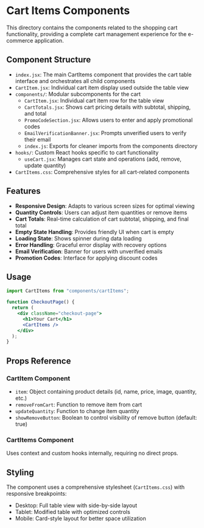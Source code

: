 # Cart Items Components

This directory contains the components related to the shopping cart functionality, providing a complete cart management experience for the e-commerce application.

## Component Structure

- `index.jsx`: The main CartItems component that provides the cart table interface and orchestrates all child components
- `CartItem.jsx`: Individual cart item display used outside the table view
- `components/`: Modular subcomponents for the cart
  - `CartItem.jsx`: Individual cart item row for the table view
  - `CartTotals.jsx`: Shows cart pricing details with subtotal, shipping, and total
  - `PromoCodeSection.jsx`: Allows users to enter and apply promotional codes
  - `EmailVerificationBanner.jsx`: Prompts unverified users to verify their email
  - `index.js`: Exports for cleaner imports from the components directory
- `hooks/`: Custom React hooks specific to cart functionality
  - `useCart.jsx`: Manages cart state and operations (add, remove, update quantity)
- `CartItems.css`: Comprehensive styles for all cart-related components

## Features

- **Responsive Design**: Adapts to various screen sizes for optimal viewing
- **Quantity Controls**: Users can adjust item quantities or remove items
- **Cart Totals**: Real-time calculation of cart subtotal, shipping, and final total
- **Empty State Handling**: Provides friendly UI when cart is empty
- **Loading State**: Shows spinner during data loading
- **Error Handling**: Graceful error display with recovery options
- **Email Verification**: Banner for users with unverified emails
- **Promotion Codes**: Interface for applying discount codes

## Usage

```jsx
import CartItems from "components/cartItems";

function CheckoutPage() {
  return (
    <div className="checkout-page">
      <h1>Your Cart</h1>
      <CartItems />
    </div>
  );
}
```

## Props Reference

### CartItem Component

- `item`: Object containing product details (id, name, price, image, quantity, etc.)
- `removeFromCart`: Function to remove item from cart
- `updateQuantity`: Function to change item quantity
- `showRemoveButton`: Boolean to control visibility of remove button (default: true)

### CartItems Component

Uses context and custom hooks internally, requiring no direct props.

## Styling

The component uses a comprehensive stylesheet (`CartItems.css`) with responsive breakpoints:

- Desktop: Full table view with side-by-side layout
- Tablet: Modified table with optimized controls
- Mobile: Card-style layout for better space utilization
